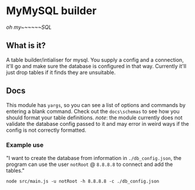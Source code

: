 # MyMySQL builder
_oh my~~~~~~SQL_

## What is it?
A table builder/intialiser for mysql. You supply a config and a connection, it'll go and make sure the database is configured in that way.
Currently it'll just drop tables if it finds they are unsuitable.

## Docs
This module has `yargs`, so you can see a list of options and commands by entering a blank command.
Check out the `docs\schemas` to see how you should format your table definitions.
_note_: the module currently does not validate the database config passed to it and may error in weird ways if the config is not correctly formatted.

### Example use
"I want to create the database from information in `./db_config.json`, the program can use the user `notRoot` @ `8.8.8.8` to connect and add the tables."
```
node src/main.js -u notRoot -h 8.8.8.8 -c ./db_config.json
```
